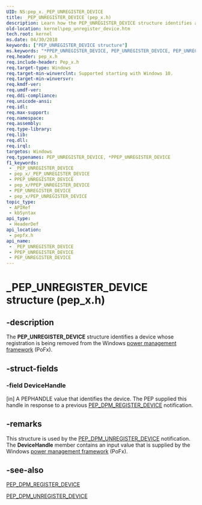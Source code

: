 ```yaml
---
UID: NS:pep_x._PEP_UNREGISTER_DEVICE
title: _PEP_UNREGISTER_DEVICE (pep_x.h)
description: Learn how the PEP_UNREGISTER_DEVICE structure identifies a device whose registration is being removed from the Windows power management framework (PoFx).
old-location: kernel\pep_unregister_device.htm
tech.root: kernel
ms.date: 04/30/2018
keywords: ["PEP_UNREGISTER_DEVICE structure"]
ms.keywords: "*PPEP_UNREGISTER_DEVICE, PEP_UNREGISTER_DEVICE, PEP_UNREGISTER_DEVICE structure [Kernel-Mode Driver Architecture], PPEP_UNREGISTER_DEVICE, PPEP_UNREGISTER_DEVICE structure pointer [Kernel-Mode Driver Architecture], _PEP_UNREGISTER_DEVICE, kernel.pep_unregister_device, pepfx/PEP_UNREGISTER_DEVICE, pepfx/PPEP_UNREGISTER_DEVICE"
req.header: pep_x.h
req.include-header: Pep_x.h
req.target-type: Windows
req.target-min-winverclnt: Supported starting with Windows 10.
req.target-min-winversvr: 
req.kmdf-ver: 
req.umdf-ver: 
req.ddi-compliance: 
req.unicode-ansi: 
req.idl: 
req.max-support: 
req.namespace: 
req.assembly: 
req.type-library: 
req.lib: 
req.dll: 
req.irql: 
targetos: Windows
req.typenames: PEP_UNREGISTER_DEVICE, *PPEP_UNREGISTER_DEVICE
f1_keywords:
 - _PEP_UNREGISTER_DEVICE
 - pep_x/_PEP_UNREGISTER_DEVICE
 - PPEP_UNREGISTER_DEVICE
 - pep_x/PPEP_UNREGISTER_DEVICE
 - PEP_UNREGISTER_DEVICE
 - pep_x/PEP_UNREGISTER_DEVICE
topic_type:
 - APIRef
 - kbSyntax
api_type:
 - HeaderDef
api_location:
 - pepfx.h
api_name:
 - _PEP_UNREGISTER_DEVICE
 - PPEP_UNREGISTER_DEVICE
 - PEP_UNREGISTER_DEVICE
---
```


# _PEP_UNREGISTER_DEVICE structure (pep_x.h)


## -description

The <b>PEP_UNREGISTER_DEVICE</b> structure identifies a device whose registration is being removed from the Windows <a href="/windows-hardware/drivers/kernel/overview-of-the-power-management-framework">power management framework</a> (PoFx).

## -struct-fields

### -field DeviceHandle

[in] A PEPHANDLE value that identifies the device. The PEP supplied this handle in response to a previous <a href="/windows-hardware/drivers/ddi/pepfx/ns-pepfx-_pep_register_crashdump_device">PEP_DPM_REGISTER_DEVICE</a> notification.

## -remarks

This structure is used by the <a href="/windows-hardware/drivers/kernel/using-peps-for-acpi-services">PEP_DPM_UNREGISTER_DEVICE</a> notification. The <b>DeviceHandle</b> member contains an input value that is supplied by the Windows <a href="/windows-hardware/drivers/kernel/overview-of-the-power-management-framework">power management framework</a> (PoFx).

## -see-also

<a href="/windows-hardware/drivers/ddi/pepfx/ns-pepfx-_pep_register_crashdump_device">PEP_DPM_REGISTER_DEVICE</a>



<a href="/windows-hardware/drivers/kernel/using-peps-for-acpi-services">PEP_DPM_UNREGISTER_DEVICE</a>

